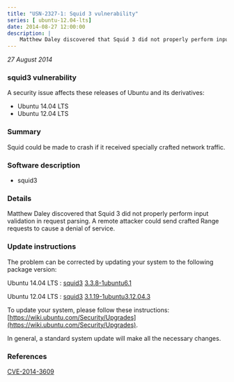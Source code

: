 ```yaml
---
title: "USN-2327-1: Squid 3 vulnerability"
series: [ ubuntu-12.04-lts]
date: 2014-08-27 12:00:00
description: |
    Matthew Daley discovered that Squid 3 did not properly perform input validation in request parsing. A remote attacker could send crafted Range requests to cause a denial of service. 
--- 
```

 
 

*27 August 2014*

### squid3 vulnerability

A security issue affects these releases of Ubuntu and its derivatives:

* Ubuntu 14.04 LTS
* Ubuntu 12.04 LTS

### Summary

Squid could be made to crash if it received specially crafted network traffic.

### Software description

* squid3 

### Details

Matthew Daley discovered that Squid 3 did not properly perform input validation in request parsing. A remote attacker could send crafted Range requests to cause a denial of service. 

### Update instructions

The problem can be corrected by updating your system to the following package version:

Ubuntu 14.04 LTS
 : [squid3](https://launchpad.net/ubuntu/+source/squid3) <span> [3.3.8-1ubuntu6.1](https://launchpad.net/ubuntu/+source/squid3/3.3.8-1ubuntu6.1) </span> 

Ubuntu 12.04 LTS
 : [squid3](https://launchpad.net/ubuntu/+source/squid3) <span> [3.1.19-1ubuntu3.12.04.3](https://launchpad.net/ubuntu/+source/squid3/3.1.19-1ubuntu3.12.04.3) </span> 

To update your system, please follow these instructions: [https://wiki.ubuntu.com/Security/Upgrades](https://wiki.ubuntu.com/Security/Upgrades).

In general, a standard system update will make all the necessary changes. 

### References

 
 [CVE-2014-3609](http://people.ubuntu.com/~ubuntu-security/cve/CVE-2014-3609)
 

